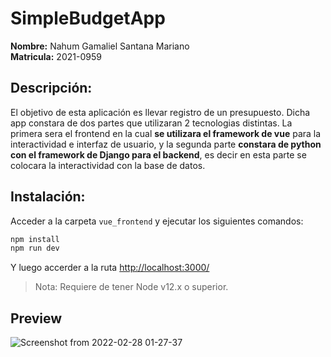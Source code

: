 # SimpleBudgetApp

**Nombre:** Nahum Gamaliel Santana Mariano<br>
**Matricula:** 2021-0959

## Descripción:
El objetivo de esta aplicación es llevar registro de un presupuesto. Dicha app constara de dos partes que utilizaran 2 tecnologias distintas. La primera sera el frontend en la cual **se utilizara el framework de vue** para la interactividad e interfaz de usuario, y la segunda parte **constara de python con el framework de Django para el backend**, es decir en esta parte se colocara la interactividad con la base de datos.


## Instalación:

Acceder a la carpeta `vue_frontend` y ejecutar los siguientes comandos:
```bash
npm install
npm run dev
```

Y luego accerder a la ruta [http://localhost:3000/](http://localhost:3000/)

> Nota: Requiere de tener Node v12.x o superior.

## Preview

![Screenshot from 2022-02-28 01-27-37](https://user-images.githubusercontent.com/37852973/155929018-c09ae1d5-e273-46f2-9ef4-b053d09406ae.png)
